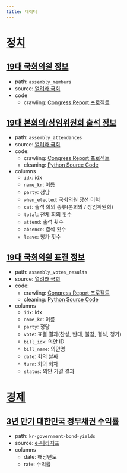 ```yaml
---
title: 데이터
---
```


# [정치](https://github.com/codeforseoul/data/tree/master/politics)

## [19대 국회의원 정보](https://github.com/codeforseoul/data/blob/master/politics/assembly_members/data/19th.csv)

* path: `assembly_members`
* source: [열려라 국회](http://watch.peoplepower21.org/)
* code
    * crawling: [Congress Report 프로젝트](http://github.com/codeforseoul/congress-report)

## [19대 본회의/상임위원회 출석 정보](https://github.com/codeforseoul/data/blob/master/politics/assembly_attendances/data/19th.csv)

* path: `assembly_attendances`
* source: [열려라 국회](http://watch.peoplepower21.org/)
* code:
    * crawling: [Congress Report 프로젝트](http://github.com/codeforseoul/congress-report)
    * cleaning: [Python Source Code](https://gist.github.com/hoony/6b9321fc280f9f716320)
* columns
    * `idx`: idx
    * `name_kr`: 이름
    * `party`: 정당
    * `when_elected`: 국회의원 당선 이력
    * `cat`: 출석 회의 종류(본회의 / 상임위원회)
    * `total`: 전체 회의 횟수
    * `attend`: 출석 횟수
    * `absence`: 결석 횟수
    * `leave`: 청가 횟수

## [19대 국회의원 표결 정보](https://github.com/codeforseoul/data/blob/master/politics/assembly_votes_results/data/19th.csv)
* path: `assembly_votes_results`
* source: [열려라 국회](http://watch.peoplepower21.org/)
* code:
    * crawling: [Congress Report 프로젝트](http://github.com/codeforseoul/congress-report)
    * cleaning: [Python Source Code](https://gist.github.com/hoony/23d09ed44bbf4c3e262a)
* columns
    * `idx`: idx
    * `name_kr`: 이름
    * `party`: 정당
    * `vote`: 표결 결과(찬성, 반대, 불참, 결석, 청가)
    * `bill_idx`: 의안 ID
    * `bill_name`: 의안명
    * `date`: 회의 날짜
    * `turn`: 회의 회차
    * `status`: 의안 가결 결과

# [경제](https://github.com/codeforseoul/data/tree/master/economy)

## [3년 만기 대한민국 정부채권 수익률](https://github.com/codeforseoul/data/blob/master/economy/kr-government-bond-yields/data/data.csv)

* path: `kr-government-bond-yields`
* source: [e-나라지표](http://www.index.go.kr/potal/main/EachDtlPageDetail.do?idx_cd=1073)
* columns
    * date: 해당년도
    * rate: 수익률
